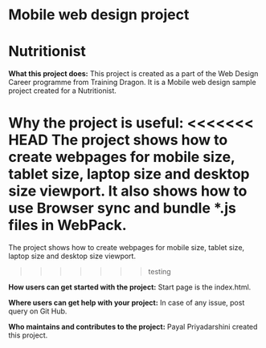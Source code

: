# Mobile web design project
# Nutritionist


**What this project does:**
This project is created as a part of the Web Design Career programme from Training Dragon. It is a Mobile web design sample project created for a Nutritionist.

**Why the project is useful:**
<<<<<<< HEAD
The project shows how to create webpages for mobile size, tablet size, laptop size and desktop size viewport. It also shows how to use Browser sync and bundle *.js files in WebPack.
=======
The project shows how to create webpages for mobile size, tablet size, laptop size and desktop size viewport.
>>>>>>> testing

**How users can get started with the project:**
Start page is the index.html.

**Where users can get help with your project:**
In case of any issue, post query on Git Hub.

**Who maintains and contributes to the project:**
Payal Priyadarshini created this project.
